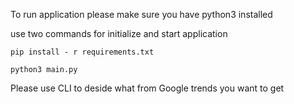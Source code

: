 To run application please make sure you have python3 installed 

use two commands for initialize and start application 

`pip install - r requirements.txt`


`python3 main.py`

Please use CLI to deside what from Google trends you want to get
